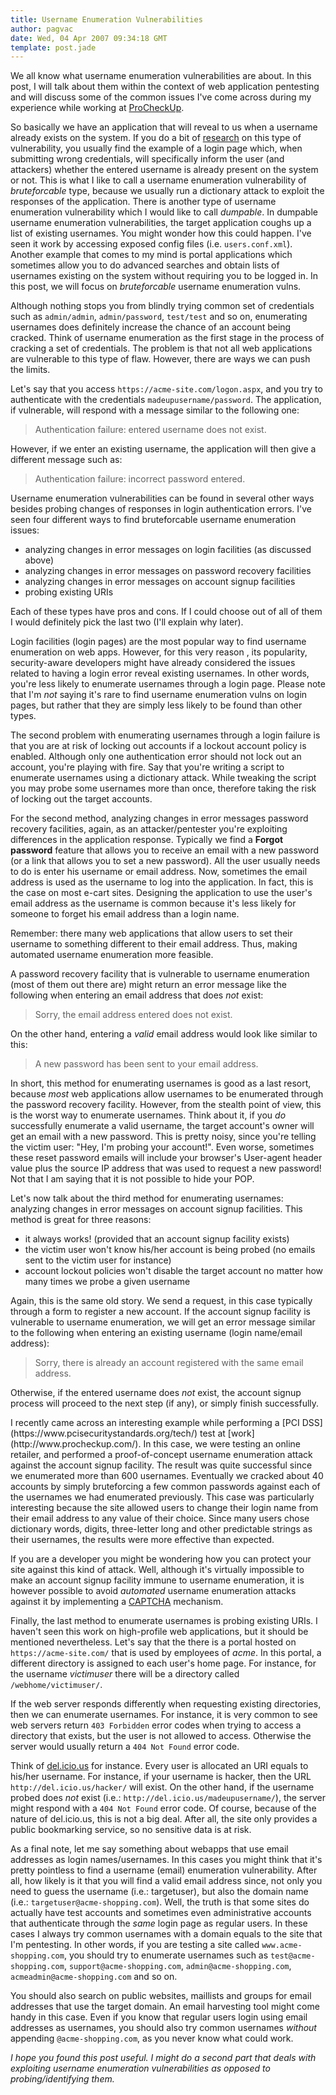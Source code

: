 ```yaml
---
title: Username Enumeration Vulnerabilities
author: pagvac
date: Wed, 04 Apr 2007 09:34:18 GMT
template: post.jade
---
```


We all know what username enumeration vulnerabilities are about. In this post, I will talk about them within the context of web application pentesting and will discuss some of the common issues I've come across during my experience while working at [ProCheckUp](http://www.procheckup.com/).

So basically we have an application that will reveal to us when a username already exists on the system. If you do a bit of [research](http://www.google.com/search?q=username+enumeration+vulnerability&num=100) on this type of vulnerability, you usually find the example of a login page which, when submitting wrong credentials, will specifically inform the user (and attackers) whether the entered username is already present on the system or not. This is what I like to call a username enumeration vulnerability of _bruteforcable_ type, because we usually run a dictionary attack to exploit the responses of the application. There is another type of username enumeration vulnerability which I would like to call _dumpable_. In dumpable username enumeration vulnerabilities, the target application coughs up a list of existing usernames. You might wonder how this could happen. I've seen it work by accessing exposed config files (i.e. `users.conf.xml`). Another example that comes to my mind is portal applications which sometimes allow you to do advanced searches and obtain lists of usernames existing on the system without requiring you to be logged in. In this post, we will focus on _bruteforcable_ username enumeration vulns.

Although nothing stops you from blindly trying common set of credentials such as `admin/admin`, `admin/password`, `test/test` and so on, enumerating usernames does definitely increase the chance of an account being cracked. Think of username enumeration as the first stage in the process of cracking a set of credentials. The problem is that not all web applications are vulnerable to this type of flaw. However, there are ways we can push the limits.

Let's say that you access `https://acme-site.com/logon.aspx`, and you try to authenticate with the credentials `madeupusername/password`. The application, if vulnerable, will respond with a message similar to the following one:

> Authentication failure: entered username does not exist.

However, if we enter an existing username, the application will then give a different message such as:

> Authentication failure: incorrect password entered.

Username enumeration vulnerabilities can be found in several other ways besides probing changes of responses in login authentication errors. I've seen four different ways to find bruteforcable username enumeration issues:

* analyzing changes in error messages on login facilities (as discussed above)
* analyzing changes in error messages on password recovery facilities
* analyzing changes in error messages on account signup facilities
* probing existing URIs

Each of these types have pros and cons. If I could choose out of all of them I would definitely pick the last two (I'll explain why later).

Login facilities (login pages) are the most popular way to find username enumeration on web apps. However, for this very reason , its popularity, security-aware developers might have already considered the issues related to having a login error reveal existing usernames. In other words, you're less likely to enumerate usernames through a login page. Please note that I'm _not_ saying it's rare to find username enumeration vulns on login pages, but rather that they are simply less likely to be found than other types.

The second problem with enumerating usernames through a login failure is that you are at risk of locking out accounts if a lockout account policy is enabled. Although only one authentication error should not lock out an account, you're playing with fire. Say that you're writing a script to enumerate usernames using a dictionary attack. While tweaking the script you may probe some usernames more than once, therefore taking the risk of locking out the target accounts.

For the second method, analyzing changes in error messages password recovery facilities, again, as an attacker/pentester you're exploiting differences in the application response. Typically we find a **Forgot password** feature that allows you to receive an email with a new password (or a link that allows you to set a new password). All the user usually needs to do is enter his username or email address.  Now, sometimes the email address is used as the username to log into the application. In fact, this is the case on most e-cart sites. Designing the application to use the user's email address as the username is common because it's less likely for someone to forget his email address than a login name.

<div class="message">Remember: there many web applications that allow users to set their username to something different to their email address. Thus, making automated username enumeration more feasible.</div>

A password recovery facility that is vulnerable to username enumeration (most of them out there are) might return an error message like the following when entering an email address that does _not_ exist:

> Sorry, the email address entered does not exist.

On the other hand, entering a _valid_ email address would look like similar to this:

> A new password has been sent to your email address.

In short, this method for enumerating usernames is good as a last resort, because _most_ web applications allow usernames to be enumerated through the password recovery facility. However, from the stealth point of view, this is the worst way to enumerate usernames. Think about it, if you _do_ successfully enumerate a valid username, the target account's owner will get an email with a new password. This is pretty noisy, since you're telling the victim user: "Hey, I'm probing your account!". Even worse, sometimes these reset password emails will include your browser's User-agent header value plus the source IP address that was used to request a new password! Not that I am saying that it is not possible to hide your POP.

Let's now talk about the third method for enumerating usernames: analyzing changes in error messages on account signup facilities. This method is great for three reasons:

* it always works! (provided that an account signup facility exists)
* the victim user won't know his/her account is being probed (no emails sent to the victim user for instance)
* account lockout policies won't disable the target account no matter how many times we probe a given username

Again, this is the same old story. We send a request, in this case typically through a form to register a new account. If the account signup facility is vulnerable to username enumeration, we will get an error message similar to the following when entering an existing username (login name/email address):

> Sorry, there is already an account registered with the same email address.

Otherwise, if the entered username does _not_ exist, the account signup process will proceed to the next step (if any), or simply finish successfully.

<div class="message">I recently came across an interesting example while performing a [PCI DSS](https://www.pcisecuritystandards.org/tech/) test at [work](http://www.procheckup.com/). In this case, we were testing an online retailer, and performed a proof-of-concept username enumeration attack against the account signup facility. The result was quite successful since we enumerated more than 600 usernames. Eventually we cracked about 40 accounts by simply bruteforcing a few common passwords against each of the usernames we had enumerated previously. This case was particularly interesting because the site allowed users to change their login name from their email address to any value of their choice. Since many users chose dictionary words, digits, three-letter long and other predictable strings as their usernames, the results were more effective than expected.</div>

If you are a developer you might be wondering how you can protect your site against this kind of attack. Well, although it's virtually impossible to make an account signup facility immune to username enumeration, it is however possible to avoid _automated_ username enumeration attacks against it by implementing a [CAPTCHA](http://en.wikipedia.org/wiki/Captcha) mechanism.

Finally, the last method to enumerate usernames is probing existing URIs. I haven't seen this work on high-profile web applications, but it should be mentioned nevertheless. Let's say that the there is a portal hosted on `https://acme-site.com/` that is used by employees of _acme_. In this portal, a different directory is assigned to each user's home page. For instance, for the username _victimuser_ there will be a directory called `/webhome/victimuser/`.

If the web server responds differently when requesting existing directories, then we can enumerate usernames. For instance, it is very common to see web servers return `403 Forbidden` error codes when trying to access a directory that exists, but the user is not allowed to access. Otherwise the server would usually return a `404 Not Found` error code.

Think of [del.icio.us](http://del.icio.us/) for instance. Every user is allocated an URI equals to his/her username. For instance, if your username is hacker, then the URL `http://del.icio.us/hacker/` will exist. On the other hand, if the username probed does _not_ exist (i.e.: `http://del.icio.us/madeupusername/`), the server might respond with a `404 Not Found` error code. Of course, because of the nature of del.icio.us, this is not a big deal. After all, the site only provides a public bookmarking service, so no sensitive data is at risk.

As a final note, let me say something about webapps that use email addresses as login names/usernames. In this cases you might think that it's pretty pointless to find a username (email) enumeration vulnerability. After all, how likely is it that you will find a valid email address since, not only you need to guess the username (i.e.: targetuser), but also the domain name (i.e.: `targetuser@acme-shopping.com`). Well, the truth is that some sites do actually have test accounts and sometimes even administrative accounts that authenticate through the _same_ login page as regular users. In these cases I always try common usernames with a domain equals to the site that I'm pentesting. In other words, if you are testing a site called `www.acme-shopping.com`, you should try to enumerate usernames such as `test@acme-shopping.com`, `support@acme-shopping.com`, `admin@acme-shopping.com`, `acmeadmin@acme-shopping.com` and so on.

You should also search on public websites, maillists and groups for email addresses that use the target domain. An email harvesting tool might come handy in this case. Even if you know that regular users login using email addresses as usernames, you should also try common usernames _without_ appending `@acme-shopping.com`, as you never know what could work.

_I hope you found this post useful. I might do a second part that deals with exploiting username enumeration vulnerabilities as opposed to probing/identifying them._
